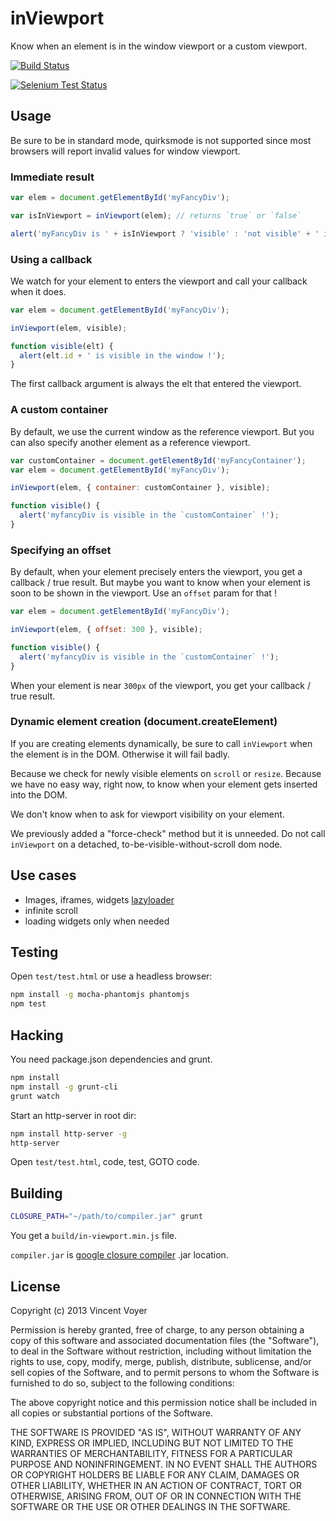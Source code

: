 # inViewport

Know when an element is in the window viewport or a custom viewport.

[![Build Status](https://travis-ci.org/vvo/in-viewport.png?branch=master)](https://travis-ci.org/vvo/lazyload)

[![Selenium Test Status](https://saucelabs.com/browser-matrix/in-viewportvvo.svg)](https://saucelabs.com/u/in-viewportvvo)

## Usage

Be sure to be in standard mode, quirksmode is not supported since most browsers
will report invalid values for window viewport.

### Immediate result

```js
var elem = document.getElementById('myFancyDiv');

var isInViewport = inViewport(elem); // returns `true` or `false`

alert('myFancyDiv is ' + isInViewport ? 'visible' : 'not visible' + ' in the window');
```

### Using a callback

We watch for your element to enters the viewport and call your callback when it does.

```js
var elem = document.getElementById('myFancyDiv');

inViewport(elem, visible);

function visible(elt) {
  alert(elt.id + ' is visible in the window !');
}
```
The first callback argument is always the elt that entered the viewport.

### A custom container

By default, we use the current window as the reference viewport.
But you can also specify another element as a reference viewport.

```js
var customContainer = document.getElementById('myFancyContainer');
var elem = document.getElementById('myFancyDiv');

inViewport(elem, { container: customContainer }, visible);

function visible() {
  alert('myfancyDiv is visible in the `customContainer` !');
}
```

### Specifying an offset

By default, when your element precisely enters the viewport, you get a callback / true result.
But maybe you want to know when your element is soon to be shown in the viewport.
Use an `offset` param for that !

```js
var elem = document.getElementById('myFancyDiv');

inViewport(elem, { offset: 300 }, visible);

function visible() {
  alert('myfancyDiv is visible in the `customContainer` !');
}
```

When your element is near `300px` of the viewport, you get your callback / true result.

### Dynamic element creation (document.createElement)

If you are creating elements dynamically, be sure to call `inViewport` when the
element is in the DOM. Otherwise it will fail badly.

Because we check for newly visible elements on `scroll` or `resize`.
Because we have no easy way, right now, to know when your element gets inserted
into the DOM.

We don't know when to ask for viewport visibility on your element.

We previously added a "force-check" method but it is unneeded.
Do not call `inViewport` on a detached, to-be-visible-without-scroll dom node.

## Use cases

* Images, iframes, widgets [lazyloader](/vvo/lazyload)
* infinite scroll
* loading widgets only when needed

## Testing

Open `test/test.html` or use a headless browser:

```bash
npm install -g mocha-phantomjs phantomjs
npm test
```

## Hacking

You need package.json dependencies and grunt.

```bash
npm install
npm install -g grunt-cli
grunt watch
```

Start an http-server in root dir:

```bash
npm install http-server -g
http-server
```

Open `test/test.html`, code, test, GOTO code.

## Building

```bash
CLOSURE_PATH="~/path/to/compiler.jar" grunt
```

You get a `build/in-viewport.min.js` file.

`compiler.jar` is [google closure compiler](https://code.google.com/p/closure-compiler/downloads/list) .jar location.

## License

Copyright (c) 2013 Vincent Voyer

Permission is hereby granted, free of charge, to any person obtaining
a copy of this software and associated documentation files (the
"Software"), to deal in the Software without restriction, including
without limitation the rights to use, copy, modify, merge, publish,
distribute, sublicense, and/or sell copies of the Software, and to
permit persons to whom the Software is furnished to do so, subject to
the following conditions:

The above copyright notice and this permission notice shall be
included in all copies or substantial portions of the Software.

THE SOFTWARE IS PROVIDED "AS IS", WITHOUT WARRANTY OF ANY KIND,
EXPRESS OR IMPLIED, INCLUDING BUT NOT LIMITED TO THE WARRANTIES OF
MERCHANTABILITY, FITNESS FOR A PARTICULAR PURPOSE AND
NONINFRINGEMENT. IN NO EVENT SHALL THE AUTHORS OR COPYRIGHT HOLDERS BE
LIABLE FOR ANY CLAIM, DAMAGES OR OTHER LIABILITY, WHETHER IN AN ACTION
OF CONTRACT, TORT OR OTHERWISE, ARISING FROM, OUT OF OR IN CONNECTION
WITH THE SOFTWARE OR THE USE OR OTHER DEALINGS IN THE SOFTWARE.